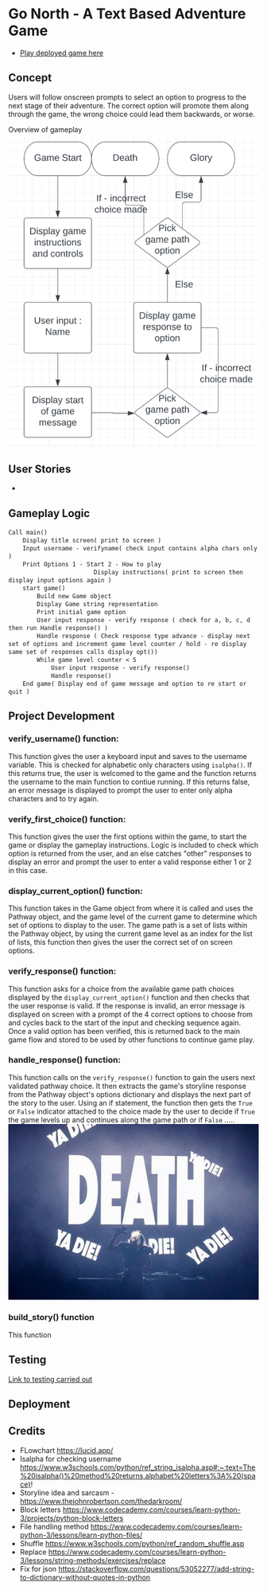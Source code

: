 # Go North - A Text Based Adventure Game

* [Play deployed game here](https://go-north.herokuapp.com/)

## Concept
Users will follow onscreen prompts to select an option to progress to the next stage of their adventure. The correct option will promote them along through the game, the wrong choice could lead them backwards, or worse. 

Overview of gameplay
![Gameplay Flowchart](documentation/gameplay.png)

## User Stories

* 

## Gameplay Logic
```
Call main()
    Display title screen( print to screen )
    Input username - verifyname( check input contains alpha chars only )
    Print Options 1 - Start 2 - How to play
                        Display instructions( print to screen then display input options again )
    start game()
        Build new Game object
        Display Game string representation
        Print initial game option
        User input response - verify response ( check for a, b, c, d then run Handle response() )
        Handle response ( Check response type advance - display next set of options and increment game level counter / hold - re display same set of responses calls display opt())
        While game level counter < 5
            User input response - verify response()
            Handle response()
    End game( Display end of game message and option to re start or quit )
```
## Project Development

### verify_username() function:

This function gives the user a keyboard input and saves to the username variable. This is checked for alphabetic only characters using `isalpha()`. If this returns true, the user is welcomed to the game and the function returns the username to the main function to contiue running. If this returns false, an error message is displayed to prompt the user to enter only alpha characters and to try again. 

### verify_first_choice() function:

This function gives the user the first options within the game, to start the game or display the gameplay instructions. Logic is included to check which option is returned from the user, and an else catches "other" responses to display an error and prompt the user to enter a valid response either 1 or 2 in this case.

### display_current_option() function:

This function takes in the Game object from where it is called and uses the Pathway object, and the game level of the current game to determine which set of options to display to the user. 
The game path is a set of lists within the Pathway object, by using the current game level as an index for the list of lists, this function then gives the user the correct set of on screen options.

### verify_response() function:

This function asks for a choice from the available game path choices displayed by the `display_current_option()` function and then checks that the user response is valid. If the response is invalid, an error message is displayed on screen with a prompt of the 4 correct options to choose from and cycles back to the start of the input and checking sequence again. Once a valid option has been verified, this is returned back to the main game flow and stored to be used by other functions to continue game play.

### handle_response() function:

This function calls on the `verify_response()` function to gain the users next validated pathway choice. It then extracts the game's storyline response from the Pathway object's options dictionary and displays the next part of the story to the user. Using an if statement, the function then gets the `True` or `False` indicator attached to the choice made by the user to decide if `True` the game levels up and continues along the game path or if `False` .....
![Death](documentation/death.png)

### build_story() function

This function

## Testing

[Link to testing carried out](TESTING.md)


## Deployment


## Credits

* FLowchart https://lucid.app/
* Isalpha for checking username https://www.w3schools.com/python/ref_string_isalpha.asp#:~:text=The%20isalpha()%20method%20returns,alphabet%20letters%3A%20(space)!
* Storyline idea and sarcasm - https://www.thejohnrobertson.com/thedarkroom/
* Block letters https://www.codecademy.com/courses/learn-python-3/projects/python-block-letters
* File handling method https://www.codecademy.com/courses/learn-python-3/lessons/learn-python-files/
* Shuffle https://www.w3schools.com/python/ref_random_shuffle.asp
* Replace https://www.codecademy.com/courses/learn-python-3/lessons/string-methods/exercises/replace
* Fix for json https://stackoverflow.com/questions/53052277/add-string-to-dictionary-without-quotes-in-python
